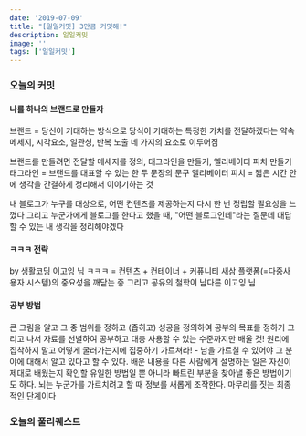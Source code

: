```yaml
---
date: '2019-07-09'
title: "[일일커밋] 3만큼 커밋해!"
description: 일일커밋
image: ''
tags: ['일일커밋']
---
```


### 오늘의 커밋

#### 나를 하나의 브랜드로 만들자
브랜드 = 당신이 기대하는 방식으로 당식이 기대하는 특정한 가치를 전달하겠다는 약속
메세지, 시각요소, 일관성, 반복 노출 네 가지의 요소로 이루어짐

브랜드를 만들려면 전달할 메세지를 정의, 태그라인을 만들기, 엘리베이터 피치 만들기
태그라인 = 브랜드를 대표할 수 있는 한 두 문장의 문구
엘리베이터 피치 = 짧은 시간 안에 생각을 간결하게 정리해서 이야기하는 것

내 블로그가 누구를 대상으로, 어떤 컨텐츠를 제공하는지 다시 한 번 정립할 필요성을 느꼈다
그리고 누군가에게 블로그를 한다고 했을 때, "어떤 블로그인데"라는 질문데 대답할 수 있는 내 생각을 정리해야겠다

#### ㅋㅋㅋ 전략
by 생활코딩 이고잉 님
ㅋㅋㅋ = 컨텐츠 + 컨테이너 + 커퓨니티
새삼 플랫폼(=다중사용자 시스템)의 중요성을 깨닫는 중
그리고 공유의 철학이 남다른 이고잉 님

#### 공부 방법
큰 그림을 알고 그 중 범위를 정하고 (좁히고) 성공을 정의하여 공부의 목표를 정하기
그리고 나서 자료를 선별하여 공부하고 대충 사용할 수 있는 수준까지만 배울 것!
원리에 집착하지 말고 어떻게 굴러가는지에 집중하기
가르쳐라! - 남을 가르칠 수 있어야 그 분야에 대해서 알고 있다고 할 수 있다. 배운 내용을 다른 사람에게 설명하는 일은 자신이 제대로 배웠는지 확인할 유일한 방법일 뿐 아니라 빠트린 부분을 찾아낼 좋은 방법이기도 하다. 뇌는 누군가를 가르치려고 할 때 정보를 새롭게 조작한다. 마무리를 짓는 최종적인 단계이다

####

### 오늘의 풀리퀘스트